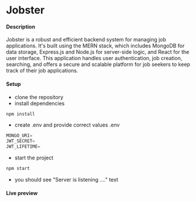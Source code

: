 # Jobster

#### Description

Jobster is a robust and efficient backend system for managing job applications. It's built using the MERN stack, which includes MongoDB for data storage, Express.js and Node.js for server-side logic, and React for the user interface. This application handles user authentication, job creation, searching, and offers a secure and scalable platform for job seekers to keep track of their job applications. 

#### Setup

- clone the repository
- install dependencies

```sh
npm install
```

- create .env and provide correct values
.env

```js
MONGO_URI=
JWT_SECRET=
JWT_LIFETIME=
```

- start the project

```sh
npm start
```

- you should see "Server is listening ...." text

#### Live preview


